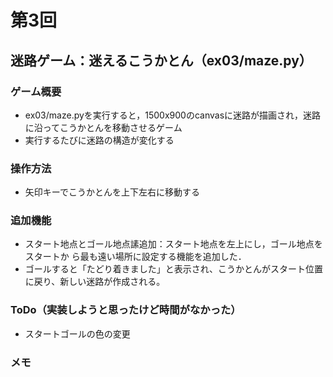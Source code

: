 # 第3回
## 迷路ゲーム：迷えるこうかとん（ex03/maze.py）
### ゲーム概要
- ex03/maze.pyを実行すると，1500x900のcanvasに迷路が描画され，迷路に沿ってこうかとんを移動させるゲーム
- 実行するたびに迷路の構造が変化する
### 操作方法
- 矢印キーでこうかとんを上下左右に移動する
### 追加機能
- スタート地点とゴール地点䛾追加：スタート地点を左上にし，ゴール地点をスタートか
ら最も遠い場所に設定する機能を追加した．
- ゴールすると「たどり着きました」と表示され、こうかとんがスタート位置に戻り、新しい迷路が作成される。
### ToDo（実装しようと思ったけど時間がなかった）
- スタートゴールの色の変更
### メモ